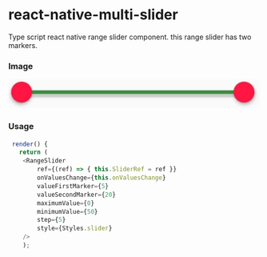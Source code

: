# react-native-multi-slider

Type script react native range slider component.
this range slider has two markers.

### Image
![sample image range slider](sample.png)

### Usage

```ts
 render() {
   return (
    <RangeSlider
        ref={(ref) => { this.SliderRef = ref }}
        onValuesChange={this.onValuesChange}
        valueFirstMarker={5}
        valueSecondMarker={20}
        maximumValue={0}
        minimumValue={50}
        step={5}
        style={Styles.slider}
    /> 
    );
```